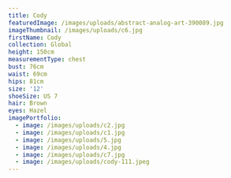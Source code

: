 ```yaml
---
title: Cody
featuredImage: /images/uploads/abstract-analog-art-390089.jpg
imageThumbnail: /images/uploads/c6.jpg
firstName: Cody
collection: Global
height: 150cm
measurementType: chest
bust: 76cm
waist: 69cm
hips: 81cm
size: '12'
shoeSize: US 7
hair: Brown
eyes: Hazel
imagePortfolio:
  - image: /images/uploads/c2.jpg
  - image: /images/uploads/c1.jpg
  - image: /images/uploads/5.jpg
  - image: /images/uploads/4.jpg
  - image: /images/uploads/c7.jpg
  - image: /images/uploads/cody-111.jpeg
---
```


